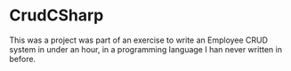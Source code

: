 # CrudCSharp

This was a project was part of an exercise to write an Employee CRUD system in under an hour, in a programming language I han never written in before.
